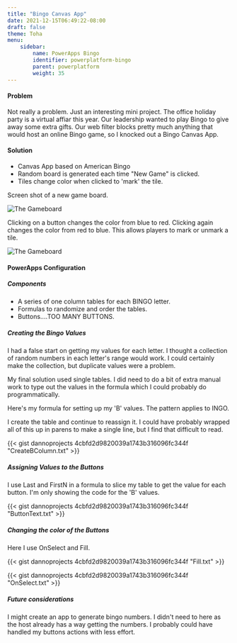 ```yaml
---
title: "Bingo Canvas App"
date: 2021-12-15T06:49:22-08:00
draft: false
theme: Toha
menu:
    sidebar:
        name: PowerApps Bingo
        identifier: powerplatform-bingo
        parent: powerplatform
        weight: 35
---
```



#### Problem
Not really a problem.  Just an interesting mini project.  The office holiday party is a virtual affiar this year. Our leadership wanted to play Bingo to give away some extra gifts. Our web filter blocks pretty much anything that would host an online Bingo game, so I knocked out a Bingo Canvas App.
 
#### Solution
- Canvas App based on American Bingo
- Random board is generated each time "New Game" is clicked.
- Tiles change color when clicked to 'mark' the tile.

Screen shot of a new game board.

![The Gameboard](/posts/powerplatform/Bingo/Bingo_1.jpg)

Clicking on a button changes the color from blue to red.  Clicking again changes the color from red to blue.  This allows players to mark or unmark a tile. 

![The Gameboard](/posts/powerplatform/Bingo/Bingo_Selected.jpg)

#### PowerApps Configuration
##### Components
- A series of one column tables for each BINGO letter.
- Formulas to randomize and order the tables.
- Buttons....TOO MANY BUTTONS.

##### Creating the Bingo Values
I had a false start on getting my values for each letter. I thought a collection of random numbers in each letter's range would work.  I could certainly make the collection, but duplicate values were a problem. 

My final solution used single tables.  I did need to do a bit of extra manual work to type out the values in the formula which I could probably do programmatically. 

Here's my formula for setting up my 'B' values. The pattern applies to INGO.

I create the table and continue to reassign it. I could have probably wrapped all of this up in parens to make a single line, but I find that difficult to read.

{{< gist dannoprojects 4cbfd2d9820039a1743b316096fc344f "CreateBColumn.txt" >}}

##### Assigning Values to the Buttons
I use Last and FirstN in a formula to slice my table to get the value for each button.  I'm only showing the code for the 'B' values.

{{< gist dannoprojects 4cbfd2d9820039a1743b316096fc344f "ButtonText.txt" >}}

##### Changing the color of the Buttons
Here I use OnSelect and Fill.

{{< gist dannoprojects 4cbfd2d9820039a1743b316096fc344f "Fill.txt" >}}

{{< gist dannoprojects 4cbfd2d9820039a1743b316096fc344f "OnSelect.txt" >}}

##### Future considerations
I might create an app to generate bingo numbers.  I didn't need to here as the host already has a way getting the numbers.  I probably could have handled my buttons actions with less effort.  